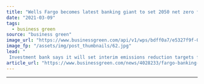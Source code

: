 ```yaml
---
title: "Wells Fargo becomes latest banking giant to set 2050 net zero financed emissions goal"
date: "2021-03-09"
tags: 
  - business green
source: "business green"
image_url: "https://www.businessgreen.com/api/v1/wps/bdff0a7/e5327f9f-0b64-404e-9d4f-8ce5ab2959aa/4/5p6nnolti-185x114.jpg"
image_fp: "/assets/img/post_thumbnails/62.jpg"
lead: "
 Investment bank says it will set interim emissions reduction targets for high-carbon portfolios by end of 2022 ..."
article_url: "https://www.businessgreen.com/news/4028233/fargo-banking-giant-set-2050-net-zero-financed-emissions-goal"
---
```


---
